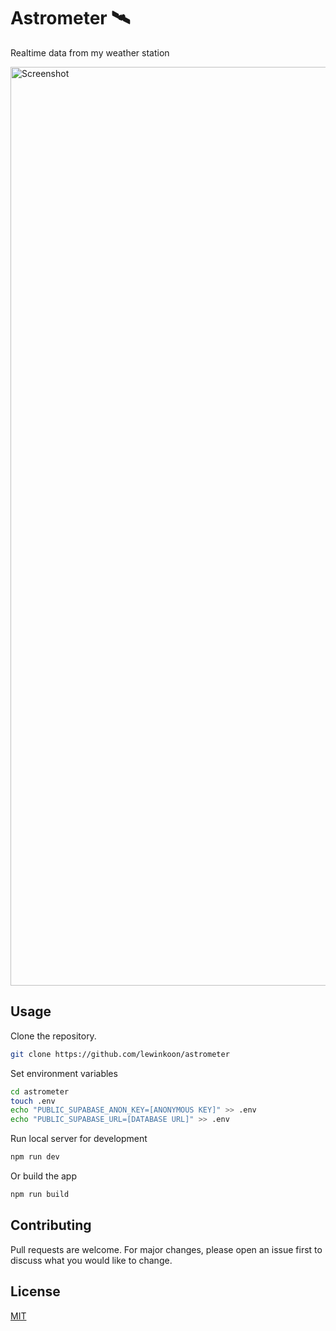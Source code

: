 # Astrometer 🛰️

Realtime data from my weather station

<img width="1470" alt="Screenshot" src="https://github.com/lewinkoon/astrometer/assets/57636993/07db16d0-b339-4754-8eb1-497a8202f682">

## Usage

Clone the repository.

```bash
git clone https://github.com/lewinkoon/astrometer
```

Set environment variables

```bash
cd astrometer
touch .env
echo "PUBLIC_SUPABASE_ANON_KEY=[ANONYMOUS KEY]" >> .env
echo "PUBLIC_SUPABASE_URL=[DATABASE URL]" >> .env
```

Run local server for development

```bash
npm run dev
```

Or build the app

```bash
npm run build
```

## Contributing

Pull requests are welcome. For major changes, please open an issue first
to discuss what you would like to change.

## License

[MIT](https://choosealicense.com/licenses/mit/)
